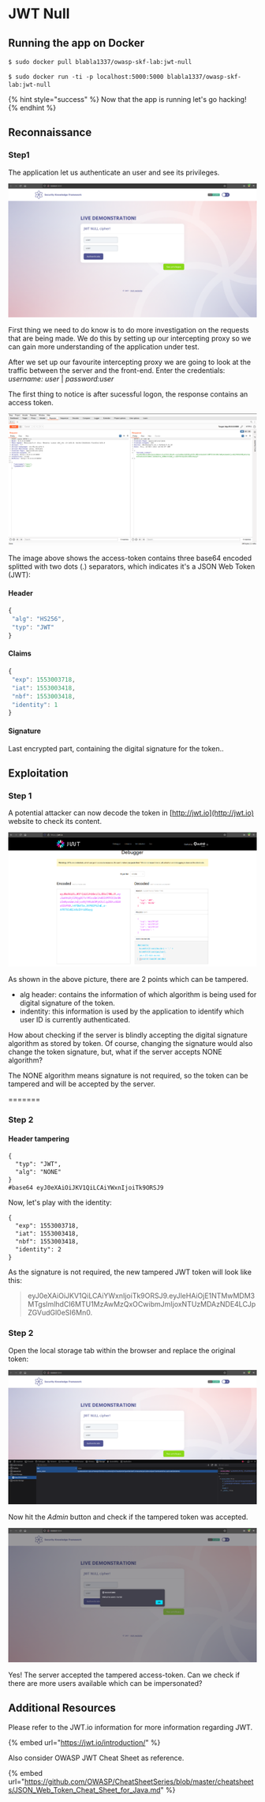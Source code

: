 # JWT Null

## Running the app on Docker

```
$ sudo docker pull blabla1337/owasp-skf-lab:jwt-null
```

```
$ sudo docker run -ti -p localhost:5000:5000 blabla1337/owasp-skf-lab:jwt-null
```

{% hint style="success" %}
Now that the app is running let's go hacking!
{% endhint %}

## Reconnaissance

### Step1

The application let us authenticate an user and see its privileges.

![](https://raw.githubusercontent.com/blabla1337/skf-labs/master/.gitbook/assets/python/JWT-Null/1.png)

First thing we need to do know is to do more investigation on the requests that are being made. We do this by setting up our intercepting proxy so we can gain more understanding of the application under test.

After we set up our favourite intercepting proxy we are going to look at the traffic between the server and the front-end. Enter the credentials: _username: user_ | _password:user_

The first thing to notice is after sucessful logon, the response contains an access token.

![](https://raw.githubusercontent.com/blabla1337/skf-labs/master/.gitbook/assets/python/JWT-Null/2.png)

The image above shows the access-token contains three base64 encoded splitted with two dots (.) separators, which indicates it's a JSON Web Token (JWT):

#### Header

```javascript
{
 "alg": "HS256",
 "typ": "JWT"
}
```

#### Claims

```javascript
{
 "exp": 1553003718,
 "iat": 1553003418,
 "nbf": 1553003418,
 "identity": 1
}
```

#### Signature

Last encrypted part, containing the digital signature for the token..

## Exploitation

### Step 1

A potential attacker can now decode the token in [http://jwt.io](http://jwt.io) website to check its content.

![](https://raw.githubusercontent.com/blabla1337/skf-labs/master/.gitbook/assets/python/JWT-Null/3.png)

As shown in the above picture, there are 2 points which can be tampered.

- alg header: contains the information of which algorithm is being used for digital signature of the token.
- indentity: this information is used by the application to identify which user ID is currently authenticated.

How about checking if the server is blindly accepting the digital signature algorithm as stored by token. Of course, changing the signature would also change the token signature, but, what if the server accepts NONE algorithm?

The NONE algorithm means signature is not required, so the token can be tampered and will be accepted by the server.

\=======

### Step 2

#### Header tampering

```
{
  "typ": "JWT",
  "alg": "NONE"
}
#base64 eyJ0eXAiOiJKV1QiLCAiYWxnIjoiTk9ORSJ9
```

Now, let's play with the identity:

```
{
  "exp": 1553003718,
  "iat": 1553003418,
  "nbf": 1553003418,
  "identity": 2
}
```

As the signature is not required, the new tampered JWT token will look like this:

> eyJ0eXAiOiJKV1QiLCAiYWxnIjoiTk9ORSJ9.eyJleHAiOjE1NTMwMDM3MTgsImlhdCI6MTU1MzAwMzQxOCwibmJmIjoxNTUzMDAzNDE4LCJpZGVudGl0eSI6Mn0.

### Step 2

Open the local storage tab within the browser and replace the original token:

![](https://raw.githubusercontent.com/blabla1337/skf-labs/master/.gitbook/assets/python/JWT-Null/4.png)

Now hit the _Admin_ button and check if the tampered token was accepted.

![](https://raw.githubusercontent.com/blabla1337/skf-labs/master/.gitbook/assets/python/JWT-Null/5.png)

Yes! The server accepted the tampered access-token. Can we check if there are more users available which can be impersonated?

## Additional Resources

Please refer to the JWT.io information for more information regarding JWT.

{% embed url="https://jwt.io/introduction/" %}

Also consider OWASP JWT Cheat Sheet as reference.

{% embed url="https://github.com/OWASP/CheatSheetSeries/blob/master/cheatsheets/JSON_Web_Token_Cheat_Sheet_for_Java.md" %}
